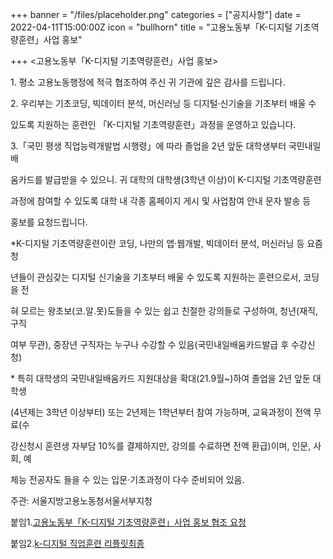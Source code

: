 +++
banner = "/files/placeholder.png"
categories = ["공지사항"]
date = 2022-04-11T15:00:00Z
icon = "bullhorn"
title = "고용노동부「K-디지털 기초역량훈련」사업 홍보"

+++
<고용노동부「K-디지털 기초역량훈련」사업 홍보>

1\. 평소 고용노동행정에 적극 협조하여 주신 귀 기관에 깊은 감사를 드립니다.

2\. 우리부는 기초코딩, 빅데이터 분석, 머신러닝 등 디지털·신기술을 기초부터 배울 수

있도록 지원하는 훈련인 「K-디지털 기초역량훈련」과정을 운영하고 있습니다.

3\.「국민 평생 직업능력개발법 시행령」에 따라 졸업을 2년 앞둔 대학생부터 국민내일배

움카드를 발급받을 수 있으니. 귀 대학의 대학생(3학년 이상)이 K-디지털 기초역량훈련

과정에 참여할 수 있도록 대학 내 각종 홈페이지 게시 및 사업참여 안내 문자 발송 등

홍보를 요청드립니다.

\*K-디지털 기초역량훈련이란 코딩, 나만의 앱·웹개발, 빅데이터 분석, 머신러닝 등 요즘 청

년들이 관심갖는 디지털 신기술을 기초부터 배울 수 있도록 지원하는 훈련으로서, 코딩을 전

혀 모르는 왕초보(코.알.못)도들을 수 있는 쉽고 친절한 강의들로 구성하여, 청년(재직, 구직

여부 무관), 중장년 구직자는 누구나 수강할 수 있음(국민내일배움카드발급 후 수강신청)

\* 특히 대학생의 국민내일배움카드 지원대상을 확대(21.9월\~)하여 졸업을 2년 앞둔 대학생

(4년제는 3학년 이상부터) 또는 2년제는 1학년부터 참여 가능하며, 교육과정이 전액 무료(수

강신청시 훈련생 자부담 10%를 결제하지만, 강의를 수료하면 전액 환급)이며, 인문, 사회, 예

체능 전공자도 들을 수 있는 입문·기초과정이 다수 준비되어 있음.

주관: 서울지방고용노동청서울서부지청

붙임1.[고용노동부「K-디지털 기초역량훈련」사업 홍보 협조 요청](/files/k.pdf)

붙임2.[k-디지털 직업훈련 리플릿최종](/files/k-_.pdf)
